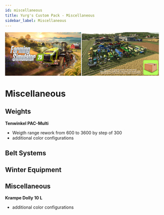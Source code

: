 ```yaml
---
id: miscellaneous
title: Yurg's Custom Pack - Miscellaneous
sidebar_label: Miscellaneous
---
```

[![](modHeader.png)](modScreen.png)
# Miscellaneous

## Weights

**Tenwinkel PAC-Multi**
- Weigth range rework from 600 to 3600 by step of 300
- additional color configurations

## Belt Systems



## Winter Equipment



## Miscellaneous

**Krampe Dolly 10 L**
- additional color configurations
